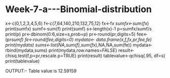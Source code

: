 # Week-7-a---Binomial-distribution
x<-c(0,1,2,3,4,5,6)
f<-c(7,64,140,210,132,75,12)
fx<-f*x
sumfx<-sum(f*x)
print(sumfx)
sumf<-sum(f)
print(sumf)
s<-length(x)-1
p=sumfx/sumf/s
print(p)
pr<-dbinom(0:6,size=s,prob=p)
pr<-round(pr,digits=5)
fee<-(pr*sumf)
fe<-round(fee,digits=0)
mydata<- data.frame(x,f,fx,pr,fee,fe)
print(mydata)
sums<-list(NA,sum(f),sum(f*x),NA,NA,sum(fe))
mydata<-rbind(mydata,sums)
print(mydata,row.names=FALSE)
result<-chisq.test(f,p=pr,rescale.p=TRUE)
print(result)
tablevalue<-qchisq(.95, df=s)
print(tablevalue)

OUTPUT:-
Table value is  12.59159

